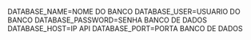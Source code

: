DATABASE_NAME=NOME DO BANCO
DATABASE_USER=USUARIO DO BANCO
DATABASE_PASSWORD=SENHA BANCO DE DADOS
DATABASE_HOST=IP API
DATABASE_PORT=PORTA BANCO DE DADOS

